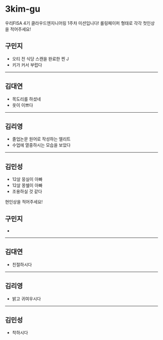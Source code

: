 # 3kim-gu
우리FISA 4기 클라우드엔지니어링 1주차 미션입니다!
롤링페이퍼 형태로 각각 첫인상을 적어주세요!

## 구민지
- 오티 전 식당 스캔을 완료한 찐 J
- 키가 커서 부럽다
---
## 김대연
- 목도리를 하셨네
- 옷이 이쁘다
---
## 김리영
- 졸업논문 원어로 작성하는 엘리트
- 수업에 열중하시는 모습을 보았다
---
## 김민성
- 12살 뭉실이 아빠
- 12살 몽쉘이 아빠
- 조용하실 것 같다

현인상을 적어주세요!

## 구민지
- 
---
## 김대연
-  친절하시다
---
## 김리영
- 밝고 귀여우시다
---
## 김민성
- 착하시다
